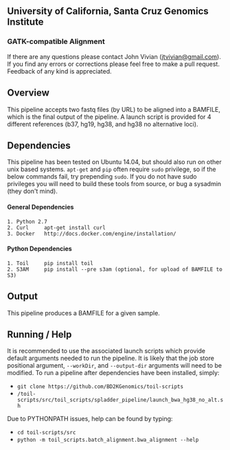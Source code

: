 ## University of California, Santa Cruz Genomics Institute
### GATK-compatible Alignment

If there are any questions please contact John Vivian (jtvivian@gmail.com). 
If you find any errors or corrections please feel free to make a pull request.  
Feedback of any kind is appreciated.

## Overview

This pipeline accepts two fastq files (by URL) to be aligned into a BAMFILE, which is the final output of the pipeline.
A launch script is provided for 4 different references (b37, hg19, hg38, and hg38 no alternative loci).

## Dependencies

This pipeline has been tested on Ubuntu 14.04, but should also run on other unix based systems.  `apt-get` and `pip`
often require `sudo` privilege, so if the below commands fail, try prepending `sudo`.  If you do not have sudo 
privileges you will need to build these tools from source, or bug a sysadmin (they don't mind). 

#### General Dependencies

    1. Python 2.7
    2. Curl     apt-get install curl
    3. Docker   http://docs.docker.com/engine/installation/
    
#### Python Dependencies

    1. Toil     pip install toil
    2. S3AM     pip install --pre s3am (optional, for upload of BAMFILE to S3)
 
## Output

This pipeline produces a BAMFILE for a given sample.

## Running / Help

It is recommended to use the associated launch scripts which provide default arguments needed to run the pipeline. 
It is likely that the job store positional argument, `--workDir`, and `--output-dir` arguments will need to be modified.
To run a pipeline after dependencies have been installed, simply:

* `git clone https://github.com/BD2KGenomics/toil-scripts`
* `/toil-scripts/src/toil_scripts/spladder_pipeline/launch_bwa_hg38_no_alt.sh`

Due to PYTHONPATH issues, help can be found by typing:

* `cd toil-scripts/src`
* `python -m toil_scripts.batch_alignment.bwa_alignment --help`
 